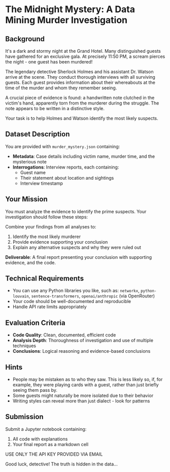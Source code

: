 # The Midnight Mystery: A Data Mining Murder Investigation

## Background

It's a dark and stormy night at the Grand Hotel. Many distinguished guests have gathered for an exclusive gala. At precisely 11:50 PM, a scream pierces the night - one guest has been murdered!

The legendary detective Sherlock Holmes and his assistant Dr. Watson arrive at the scene. They conduct thorough interviews with all surviving guests. Each guest provides information about their whereabouts at the time of the murder and whom they remember seeing.

A crucial piece of evidence is found: a handwritten note clutched in the victim's hand, apparently torn from the murderer during the struggle. The note appears to be written in a distinctive style.

Your task is to help Holmes and Watson identify the most likely suspects.

## Dataset Description

You are provided with `murder_mystery.json` containing:
- **Metadata**: Case details including victim name, murder time, and the mysterious note
- **Interrogations**: Interview reports, each containing:
  - Guest name
  - Their statement about location and sightings
  - Interview timestamp

## Your Mission

You must analyze the evidence to identify the prime suspects. Your investigation should follow these steps:


Combine your findings from all analyses to:
1. Identify the most likely murderer
2. Provide evidence supporting your conclusion
3. Explain any alternative suspects and why they were ruled out

**Deliverable**: A final report presenting your conclusion with supporting evidence, and the code.

## Technical Requirements

- You can use any Python  libraries you like, such as: `networkx`, `python-louvain`, `sentence-transformers`, `openai/anthropic` (via OpenRouter)
- Your code should be well-documented and reproducible
- Handle API rate limits appropriately

## Evaluation Criteria

- **Code Quality**: Clean, documented, efficient code
- **Analysis Depth**: Thoroughness of investigation and use of multiple techniques
- **Conclusions**: Logical reasoning and evidence-based conclusions

## Hints

- People may be mistaken as to who they saw. This is less likely so, if, for example, they were playing cards with a guest, rather than just briefly seeing them pass by.
- Some guests might naturally be more isolated due to their behavior
- Writing styles can reveal more than just dialect - look for patterns


## Submission

Submit a Jupyter notebook containing:
1. All code with explanations
2. Your final report as a markdown cell

USE ONLY THE API KEY PROVIDED VIA EMAIL 

Good luck, detective! The truth is hidden in the data...